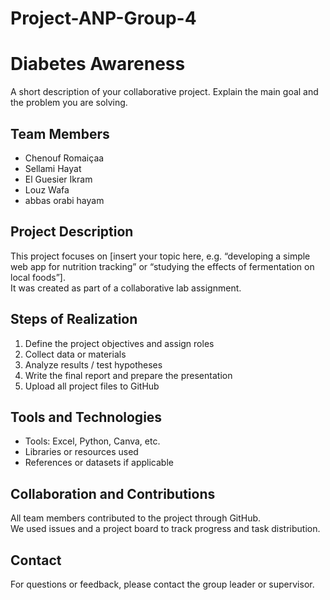 # Project-ANP-Group-4
# Diabetes Awareness
A short description of your collaborative project. Explain the main goal and the problem you are solving.

## Team Members
- Chenouf Romaiçaa 
- Sellami Hayat 
- El Guesier Ikram 
- Louz Wafa
- abbas orabi hayam 

## Project Description
This project focuses on [insert your topic here, e.g. “developing a simple web app for nutrition tracking” or “studying the effects of fermentation on local foods”].  
It was created as part of a collaborative lab assignment.

## Steps of Realization
1. Define the project objectives and assign roles  
2. Collect data or materials  
3. Analyze results / test hypotheses  
4. Write the final report and prepare the presentation  
5. Upload all project files to GitHub  

## Tools and Technologies
- Tools: Excel, Python, Canva, etc.  
- Libraries or resources used  
- References or datasets if applicable  

## Collaboration and Contributions
All team members contributed to the project through GitHub.  
We used issues and a project board to track progress and task distribution.

## Contact
For questions or feedback, please contact the group leader or supervisor.
